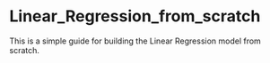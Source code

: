 # Linear_Regression_from_scratch
This is a simple guide for building the Linear Regression model from scratch.
